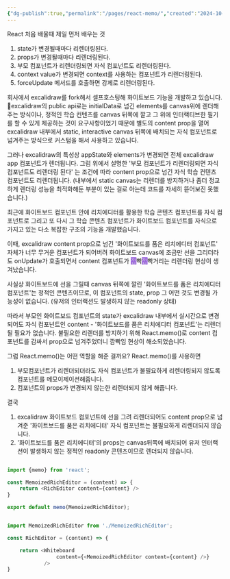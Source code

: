 ```yaml
---
{"dg-publish":true,"permalink":"/pages/react-memo/","created":"2024-10-20","updated":"2024-10-20T20:49:00"}
---
```


React 처음 배울때 제일 먼저 배우는 것
1. state가 변경될때마다 리렌더링된다.
2. props가 변경될때마다 리렌더링된다.
3. 부모 컴포넌트가 리렌더링되면 자식 컴포넌트도 리렌더링된다.
4. context value가 변경되면 context를 사용하는 컴포넌트가 리렌더링된다.
5. forceUpdate 메서드를 호출하면 강제로 리렌더링된다.

회사에서 excalidraw를 fork해서 셀프호스팅해 화이트보드 기능을 개발하고 있습니다.
excalidraw의 public api로는 initialData로 넘긴 elements를 canvas위에 렌더해주는 방식이나, 정적인 학습 컨텐츠를 canvas 뒤쪽에 깔고 그 위에 인터랙티브한 필기를 할 수 있게 제공하는 것이 요구사항이었기 때문에 별도의 content prop을 열어 excalidraw 내부에서 static, interactive canvas 뒤쪽에 배치되는 자식 컴포넌트로 넘겨주는 방식으로 커스텀을 해서 사용하고 있습니다.

그러나 excalidraw의 특성상 appState와 elements가 변경되면 전체 excalidraw app 컴포넌트가 렌더됩니다. 그럼 위에서 설명한 '부모 컴포넌트가 리렌더링되면 자식 컴포넌트도 리렌더링 된다' 는 조건에 따라 content prop으로 넘긴 자식 학습 컨텐츠 컴포넌트도 리렌더됩니다. (내부에서 static canvas는 리렌더를 방지하거나 좀더 정교하게 렌더링 성능을 최적화해둔 부분이 있는 걸로 아는데 코드를 자세히 뜯어보진 못했습니다.) 

최근에 화이트보드 컴포넌트 안에 리치에디터를 활용한 학습 콘텐츠 컴포넌트를 자식 컴포넌트로 그리고 또 다시 그 학습 콘텐츠 컴포넌트가 화이트보드 컴포넌트를 자식으로 가지고 있는 다소 복잡한 구조의 기능을 개발했습니다.

이때, excalidraw content prop으로 넘긴 '화이트보드를 품은 리치에디터 컴포넌트' 자체가 너무 무거운 컴포넌트가 되어버려 화이트보드 canvas에 조금만 선을 그리더라도 onUpdate가 호출되면서 content 컴포넌트가 <span style="background:#9254de"><font color="#ddd">깜</font></span>빡<span style="background:#9254de"><font color="#ddd">깜</font></span>빡거리는 리렌더링 현상이 생겨났습니다. 

사실상 화이트보드에 선을 그릴때 canvas 뒤쪽에 깔린 '화이트보드를 품은 리치에디터 컴포넌트'는 정적인 콘텐츠이므로, 이 컴포넌트의 state, prop 그 어떤 것도 변경될 가능성이 없습니다. (유저의 인터랙션도 발생하지 않는 readonly 상태)

따라서 부모인 화이트보드 컴포넌트의 state가 excalidraw 내부에서 실시간으로 변경되어도 자식 컴포넌트인 content -  '화이트보드를 품은 리치에디터 컴포넌트'는 리렌더될 필요가 없습니다. 불필요한 리렌더를 방지하기 위해 React.memo()로 content 컴포넌트를 감싸서 prop으로 넘겨주었더니 깜빡임 현상이 해소되었습니다.

그럼 React.memo()는 어떤 역할을 해준 걸까요?
React.memo()를 사용하면 
1. 부모컴포넌트가 리렌더되더라도 자식 컴포넌트가 불필요하게 리렌더링되지 않도록 컴포넌트를 메모이제이션해줍니다.
2. 컴포넌트의 props가 변경되지 않는한 리렌더되지 않게 해줍니다.


결국
1. excalidraw 화이트보드 컴포넌트에 선을 그려 리렌더되어도 content prop으로 넘겨준 '화이트보드를 품은 리치에디터' 자식 컴포넌트는 불필요하게 리렌더되지 않습니다.
2. '화이트보드를 품은 리치에디터'의 props는 canvas뒤쪽에 배치되어 유저 인터랙션이 발생하지 않는 정적인 readonly 콘텐츠이므로 렌더되지 않습니다.


```js

import {memo} from 'react';

const MemoizedRichEditor = (content) => {
	return <RichEditor content={content} />
}

export default memo(MemoizedRichEditor);

```

```js

import MemoizedRichEditor from './MemoizedRichEditor';

const RichEditor = (content) => {

	return <Whiteboard
				content={<MemoizedRichEditor content={content} />}
			/>
}
```